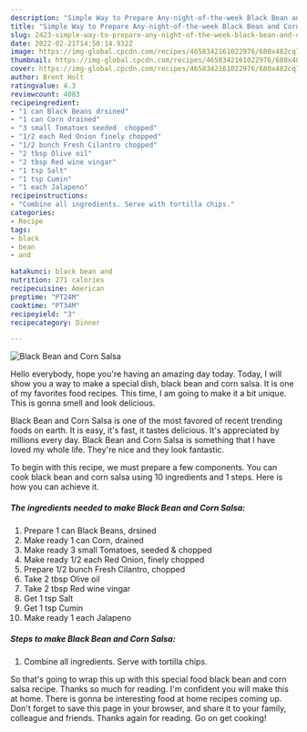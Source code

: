 ```yaml
---
description: "Simple Way to Prepare Any-night-of-the-week Black Bean and Corn Salsa"
title: "Simple Way to Prepare Any-night-of-the-week Black Bean and Corn Salsa"
slug: 2423-simple-way-to-prepare-any-night-of-the-week-black-bean-and-corn-salsa
date: 2022-02-21T14:50:14.932Z
image: https://img-global.cpcdn.com/recipes/4658342161022976/680x482cq70/black-bean-and-corn-salsa-recipe-main-photo.jpg
thumbnail: https://img-global.cpcdn.com/recipes/4658342161022976/680x482cq70/black-bean-and-corn-salsa-recipe-main-photo.jpg
cover: https://img-global.cpcdn.com/recipes/4658342161022976/680x482cq70/black-bean-and-corn-salsa-recipe-main-photo.jpg
author: Brent Holt
ratingvalue: 4.3
reviewcount: 4083
recipeingredient:
- "1 can Black Beans drsined"
- "1 can Corn drained"
- "3 small Tomatoes seeded  chopped"
- "1/2 each Red Onion finely chopped"
- "1/2 bunch Fresh Cilantro chopped"
- "2 tbsp Olive oil"
- "2 tbsp Red wine vingar"
- "1 tsp Salt"
- "1 tsp Cumin"
- "1 each Jalapeno"
recipeinstructions:
- "Combine all ingredients. Serve with tortilla chips."
categories:
- Recipe
tags:
- black
- bean
- and

katakunci: black bean and 
nutrition: 271 calories
recipecuisine: American
preptime: "PT24M"
cooktime: "PT34M"
recipeyield: "3"
recipecategory: Dinner

---
```



![Black Bean and Corn Salsa](https://img-global.cpcdn.com/recipes/4658342161022976/680x482cq70/black-bean-and-corn-salsa-recipe-main-photo.jpg)

Hello everybody, hope you're having an amazing day today. Today, I will show you a way to make a special dish, black bean and corn salsa. It is one of my favorites food recipes. This time, I am going to make it a bit unique. This is gonna smell and look delicious.

Black Bean and Corn Salsa is one of the most favored of recent trending foods on earth. It is easy, it's fast, it tastes delicious. It's appreciated by millions every day. Black Bean and Corn Salsa is something that I have loved my whole life. They're nice and they look fantastic.




To begin with this recipe, we must prepare a few components. You can cook black bean and corn salsa using 10 ingredients and 1 steps. Here is how you can achieve it.

<!--inarticleads1-->

##### The ingredients needed to make Black Bean and Corn Salsa:

1. Prepare 1 can Black Beans, drsined
1. Make ready 1 can Corn, drained
1. Make ready 3 small Tomatoes, seeded & chopped
1. Make ready 1/2 each Red Onion, finely chopped
1. Prepare 1/2 bunch Fresh Cilantro, chopped
1. Take 2 tbsp Olive oil
1. Take 2 tbsp Red wine vingar
1. Get 1 tsp Salt
1. Get 1 tsp Cumin
1. Make ready 1 each Jalapeno




<!--inarticleads2-->

##### Steps to make Black Bean and Corn Salsa:

1. Combine all ingredients. Serve with tortilla chips.




So that's going to wrap this up with this special food black bean and corn salsa recipe. Thanks so much for reading. I'm confident you will make this at home. There is gonna be interesting food at home recipes coming up. Don't forget to save this page in your browser, and share it to your family, colleague and friends. Thanks again for reading. Go on get cooking!
